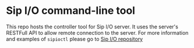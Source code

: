 # Sip I/O command-line tool

This repo hosts the controller tool for Sip I/O server. It uses the server's RESTFull API to allow remote connection
to the server. For more information and examples of `sipioctl` please go to [Sip I/O repository](https://github.com/fonoster/sipio)